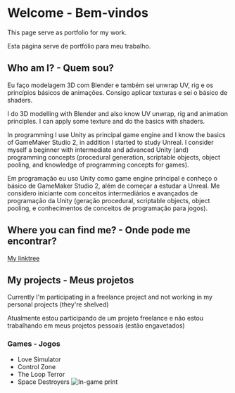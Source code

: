 # Welcome - Bem-vindos
This page serve as portfolio for my work.

Esta página serve de portfólio para meu trabalho.

## Who am I? - Quem sou?
Eu faço modelagem 3D com Blender e também sei unwrap UV, rig e os princípios básicos de animações. Consigo aplicar texturas e sei o básico de shaders.

I do 3D modelling with Blender and also know UV unwrap, rig and animation principles. I can apply some texture and do the basics with shaders.

In programming I use Unity as principal game engine and I know the basics of GameMaker Studio 2, in addition I started to study Unreal. I consider myself a beginner with intermediate and advanced Unity (and) programming concepts (procedural generation, scriptable objects, object pooling, and knowledge of programming concepts for games).

Em programação eu uso Unity como game engine principal e conheço o básico de GameMaker Studio 2, além de começar a estudar a Unreal. Me considero iniciante com conceitos intermediários e avançados de programação da Unity (geração procedural, scriptable objects, object pooling, e conhecimentos de conceitos de programação para jogos).

## Where you can find me? - Onde pode me encontrar?
[My linktree](https://linktr.ee/asdderf)

## My projects - Meus projetos
Currently I'm participating in a freelance project and not working in my personal projects (they're shelved)

Atualmente estou participando de um projeto freelance e não estou trabalhando em meus projetos pessoais (estão engavetados)

### Games - Jogos
- Love Simulator
- Control Zone
- The Loop Terror
- Space Destroyers
![In-game print](https://github.com/Germano123/asdderf.github.io/blob/gh-pages/SpaceDestroyer01.png)
